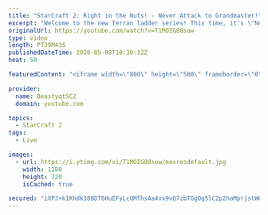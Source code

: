 ```yaml
---
title: "StarCraft 2: Right in the Nuts! - Never Attack to Grandmaster!"
excerpt: "Welcome to the new Terran ladder series! This time, it's \"Never Attack to Grandmaster!\" In this challenge, I play as Terran on the EU ladder, and in every game I'm not allowed to attack with any units except for using Ghosts. I'm allowed to make any army units for defending, as long as I don't attack"
originalUrl: https://youtube.com/watch?v=T1MOIG88sow
type: video
length: PT39M43S
publishedDateTime: 2020-05-08T10:30:12Z
heat: 50

featuredContent: "<iframe width=\"800\" height=\"500\" frameborder=\"0\" src=\"https://www.youtube.com/embed/T1MOIG88sow\" allow=\"accelerometer; autoplay; encrypted-media; gyroscope; picture-in-picture\" allowfullscreen></iframe>"

provider:
  name: BeastyqtSC2
  domain: youtube.com

topics:
  - StarCraft 2
tags:
  - Live

images:
  - url: https://i.ytimg.com/vi/T1MOIG88sow/maxresdefault.jpg
    width: 1280
    height: 720
    isCached: true

secured: "iXPJ+k1Khdk388DT6HuEFyLcOMfhsAa4vx9vQ7zbTGgOq5lC2p2haMprjstW0uhdhpGIPYZlq+HxL3kP1g1ypH3n5jB30bKOolJwJh3/vbORj/D2gpMMs62cfbG5JwzBHPNqV7xXtU5AREvY3fVeNoeQT+t47tTZJg7+UtGCJ84sNn+d9L6uvWc5VVbhaMhHWKzxL13kT+7aV3jK5pU6bd/YBr0j1/9P0wWKMo2b7BcECMIDhHMjRRVHZ7IghY5kGlnNDg6VE3pxZLww46vmAmi3KqRBRoMMdwtgOLcig9b+uxXtkJfxgooh27nX6CBigFcW/AM0GFusTTsnsMQRRTvtnsVjTmm/L1T0cX5l0hUFcCamYp2m8iA4Yl7O/jkHbfWsE5pO7Eqtlwvha6ToTOB67eldIswfQ2z3n2f9M60=;UQ6PIMpqnwelpeGr8qNgIQ=="
---
```



